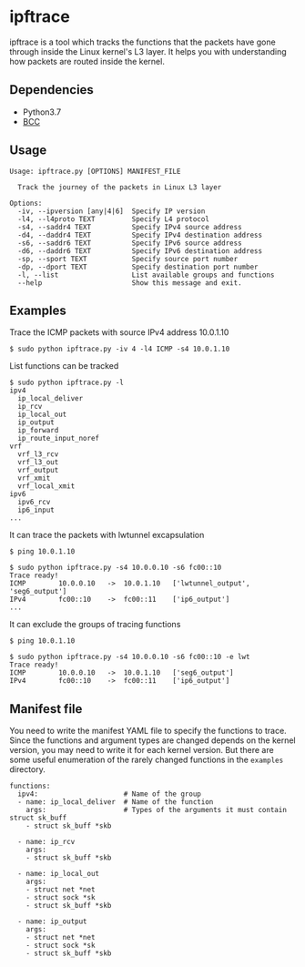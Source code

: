 # ipftrace
ipftrace is a tool which tracks the functions that the packets have gone through inside the Linux kernel's L3 layer.
It helps you with understanding how packets are routed inside the kernel.

## Dependencies
- Python3.7
- [BCC](https://github.com/iovisor/bcc)

## Usage

```
Usage: ipftrace.py [OPTIONS] MANIFEST_FILE

  Track the journey of the packets in Linux L3 layer

Options:
  -iv, --ipversion [any|4|6]  Specify IP version
  -l4, --l4proto TEXT         Specify L4 protocol
  -s4, --saddr4 TEXT          Specify IPv4 source address
  -d4, --daddr4 TEXT          Specify IPv4 destination address
  -s6, --saddr6 TEXT          Specify IPv6 source address
  -d6, --daddr6 TEXT          Specify IPv6 destination address
  -sp, --sport TEXT           Specify source port number
  -dp, --dport TEXT           Specify destination port number
  -l, --list                  List available groups and functions
  --help                      Show this message and exit.
```

## Examples

Trace the ICMP packets with source IPv4 address 10.0.1.10
```
$ sudo python ipftrace.py -iv 4 -l4 ICMP -s4 10.0.1.10
```

List functions can be tracked
```
$ sudo python ipftrace.py -l
ipv4
  ip_local_deliver
  ip_rcv
  ip_local_out
  ip_output
  ip_forward
  ip_route_input_noref
vrf
  vrf_l3_rcv
  vrf_l3_out
  vrf_output
  vrf_xmit
  vrf_local_xmit
ipv6
  ipv6_rcv
  ip6_input
...
```

It can trace the packets with lwtunnel excapsulation
```
$ ping 10.0.1.10

$ sudo python ipftrace.py -s4 10.0.0.10 -s6 fc00::10
Trace ready!
ICMP		10.0.0.10	->	10.0.1.10	['lwtunnel_output', 'seg6_output']
IPv4		fc00::10	->	fc00::11	['ip6_output']
...
```

It can exclude the groups of tracing functions
```
$ ping 10.0.1.10

$ sudo python ipftrace.py -s4 10.0.0.10 -s6 fc00::10 -e lwt
Trace ready!
ICMP		10.0.0.10	->	10.0.1.10	['seg6_output']
IPv4		fc00::10	->	fc00::11	['ip6_output']
```

## Manifest file

You need to write the manifest YAML file to specify the functions to trace.
Since the functions and argument types are changed depends on the kernel version,
you may need to write it for each kernel version. But there are some useful enumeration
of the rarely changed functions in the `examples` directory.
```
functions:
  ipv4:                     # Name of the group
  - name: ip_local_deliver  # Name of the function
    args:                   # Types of the arguments it must contain struct sk_buff
    - struct sk_buff *skb

  - name: ip_rcv
    args:
    - struct sk_buff *skb

  - name: ip_local_out
    args:
    - struct net *net
    - struct sock *sk
    - struct sk_buff *skb

  - name: ip_output
    args:
    - struct net *net
    - struct sock *sk
    - struct sk_buff *skb
```
